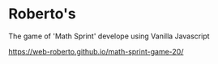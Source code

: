 # Roberto's
The game of 'Math Sprint' develope using Vanilla Javascript

https://web-roberto.github.io/math-sprint-game-20/
